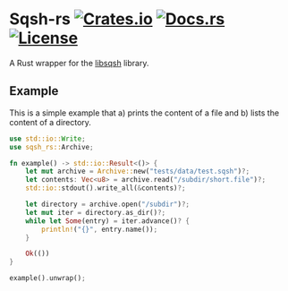 # Sqsh-rs [![Crates.io](https://img.shields.io/crates/v/sqsh-rs)](https://crates.io/crates/sqsh-rs) [![Docs.rs](https://docs.rs/sqsh-rs/badge.svg)](https://docs.rs/sqsh-rs) [![License](https://img.shields.io/crates/l/sqsh-rs)](LICENSE)

A Rust wrapper for the [libsqsh] library.

## Example

This is a simple example that a) prints the content of a file and b) lists the
content of a directory.

```rust
use std::io::Write;
use sqsh_rs::Archive;

fn example() -> std::io::Result<()> {
    let mut archive = Archive::new("tests/data/test.sqsh")?;
    let contents: Vec<u8> = archive.read("/subdir/short.file")?;
    std::io::stdout().write_all(&contents)?;

    let directory = archive.open("/subdir")?;
    let mut iter = directory.as_dir()?;
    while let Some(entry) = iter.advance()? {
        println!("{}", entry.name());
    }

    Ok(())
}

example().unwrap();
```

[libsqsh]: https://github.com/Gottox/sqsh-tools